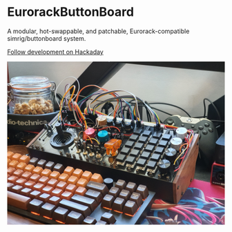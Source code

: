 # EurorackButtonBoard
 A modular, hot-swappable, and patchable, Eurorack-compatible simrig/buttonboard system.
 
 [Follow development on Hackaday](https://hackaday.io/project/199159-eurorack-buttonboard)

![Crude CG render of several PCB modules arranged into a 60HP Eurorack case. There are many buttons, knobs, and sliders, arranged haphazardly.](https://github.com/MostlyCoraGrace/EurorackButtonBoard/blob/main/Thumb.jpg?raw=true)